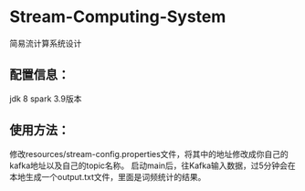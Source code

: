 # Stream-Computing-System
简易流计算系统设计
## 配置信息：
jdk 8
spark 3.9版本

## 使用方法：
修改resources/stream-config.properties文件，将其中的地址修改成你自己的kafka地址以及自己的topic名称。
启动main后，往Kafka输入数据，过5分钟会在本地生成一个output.txt文件，里面是词频统计的结果。
